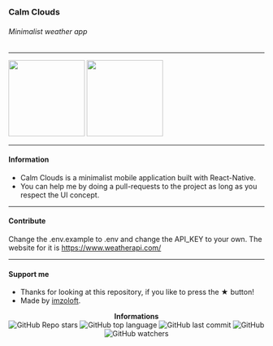 ## <h3>Calm Clouds</h3>

<h6>Minimalist weather app</h6>

---

<div>
  <img src="https://cdn.discordapp.com/attachments/1076181871802712195/1076181904774152344/Simulator_Screen_Shot_-_iPhone_14_-_2023-02-17_at_09.59.10_iphone13midnight_portrait.png" width="150"/>
  <img src="https://cdn.discordapp.com/attachments/1076181871802712195/1076181905147441203/Simulator_Screen_Shot_-_iPhone_14_-_2023-02-17_at_09.56.41_iphone13midnight_portrait.png" width="150"/>
</div>

---

<h4>Information</h4>

- Calm Clouds is a minimalist mobile application built with React-Native.
- You can help me by doing a pull-requests to the project as long as you respect the UI concept.

---

<h4>Contribute</h4>

Change the .env.example to .env and change the API_KEY to your own. The website for it is https://www.weatherapi.com/

---

<h4>Support me</h4>

- Thanks for looking at this repository, if you like to press the ★ button!
- Made by [imzoloft](https://gitlab.com/imzoloft).

<p align="center">
    <b>Informations</b><br>
    <img alt="GitHub Repo stars" src="https://img.shields.io/github/stars/imzoloft/calm-clouds?color=fff">
    <img alt="GitHub top language" src="https://img.shields.io/github/languages/top/imzoloft/calm-clouds?color=fff">
    <img alt="GitHub last commit" src="https://img.shields.io/github/last-commit/imzoloft/calm-clouds?color=fff">
    <img alt="GitHub" src="https://img.shields.io/github/license/imzoloft/calm-clouds?color=fff">
    <img alt="GitHub watchers" src="https://img.shields.io/github/watchers/imzoloft/calm-clouds?color=fff">
</p>
